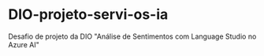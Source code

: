 # DIO-projeto-servi-os-ia
Desafio de projeto da DIO "Análise de Sentimentos com Language Studio no Azure AI"
